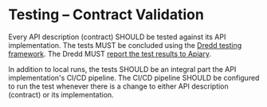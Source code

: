 # Testing – Contract Validation
Every API description (contract) SHOULD be tested against its API implementation. The tests MUST be concluded using the [Dredd testing framework](https://github.com/apiaryio/dredd). The Dredd MUST [report the test results to Apiary](https://help.apiary.io/tools/automated-testing/testing-reporter/). 

In addition to local runs, the tests SHOULD be an integral part the API implementation's CI/CD pipeline. The CI/CD pipeline SHOULD be configured to run the test whenever there is a change to either API description (contract) or its implementation.


